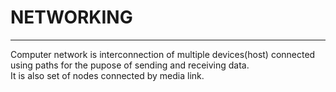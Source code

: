 #		NETWORKING
***
Computer network is interconnection of  multiple devices(host) connected using paths for the pupose of sending and receiving data. <br/> It is also set of nodes connected by media link.

